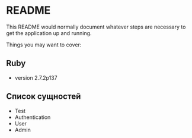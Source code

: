 # README

This README would normally document whatever steps are necessary to get the
application up and running.

Things you may want to cover:

## Ruby 
 - version 2.7.2p137

## Список сущностей
- Test
- Authentication
- User
- Admin